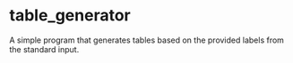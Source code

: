 # table_generator
A simple program that generates tables based on the provided labels from the standard input.
